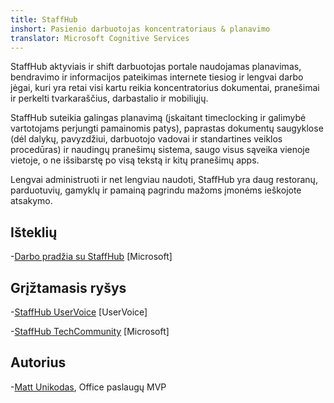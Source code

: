```yaml
---
title: StaffHub
inshort: Pasienio darbuotojas koncentratoriaus & planavimo
translator: Microsoft Cognitive Services
---
```


StaffHub aktyviais ir shift darbuotojas portale naudojamas planavimas, bendravimo ir informacijos pateikimas internete tiesiog ir lengvai darbo jėgai, kuri yra retai visi kartu reikia koncentratorius dokumentai, pranešimai ir perkelti tvarkaraščius, darbastalio ir mobiliųjų.

StaffHub suteikia galingas planavimą (įskaitant timeclocking ir galimybė vartotojams perjungti pamainomis patys), paprastas dokumentų saugyklose (dėl dalykų, pavyzdžiui, darbuotojo vadovai ir standartines veiklos procedūras) ir naudingų pranešimų sistema, saugo visus sąveika vienoje vietoje, o ne išsibarstę po visą tekstą ir kitų pranešimų apps. 

Lengvai administruoti ir net lengviau naudoti, StaffHub yra daug restoranų, parduotuvių, gamyklų ir pamainą pagrindu mažoms įmonėms ieškojote atsakymo.

Išteklių
---------

-[Darbo pradžia su StaffHub](https://support.office.com/en-us/article/getting-started-with-microsoft-staffhub-92e9480f-0a37-47d2-ac96-2d11ee5f0656)
    \[Microsoft\]


Grįžtamasis ryšys
---------

-[StaffHub UserVoice](https://staffhub.uservoice.com/forums/323718-general)
    \[UserVoice\]

-[StaffHub TechCommunity](https://techcommunity.microsoft.com/t5/Microsoft-StaffHub/ct-p/StaffHub)
    \[Microsoft\]

Autorius
---------

-[Matt Unikodas](https://www.linkedin.com/in/thatmattwade/), Office paslaugų MVP

